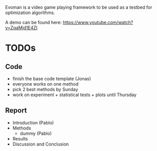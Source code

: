 Evoman is a video game playing framework to be used as a testbed for optimization algorithms.

A demo can be found here:  https://www.youtube.com/watch?v=ZqaMjd1E4ZI

# TODOs

## Code

- finish the base code template (Jonas)
- everyone works on one method
- pick 2 best methods by Sunday
- work on experiment + statistical tests + plots until Thursday

## Report

- Introduction (Pablo)
- Methods
    - dummy (Pablo)
- Results
- Discussion and Conclusion
